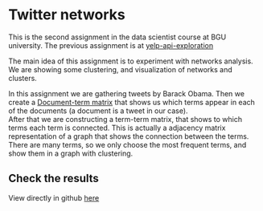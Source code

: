 # Twitter networks

This is the second assignment in the data scientist course at BGU university.
The previous assignment is at [yelp-api-exploration](https://github.com/hagai-lvi/yelp-api-exploration)

The main idea of this assignment is to experiment with networks analysis.
We are showing some clustering, and visualization of networks and clusters.

In this assignment we are gathering tweets by Barack Obama. Then we create a
[Document-term matrix](https://en.wikipedia.org/wiki/Document-term_matrix) that
shows us which terms appear in each of the documents (a document is a tweet in
our case).  
After that we are constructing a term-term matrix, that shows to which terms
each term is connected. This is actually a adjacency matrix representation of a
graph that shows the connection between the terms.  
There are many terms, so we only choose the most frequent terms, and show them
in a graph with clustering.


## Check the results
View directly in github [here](twitter_net.md)
